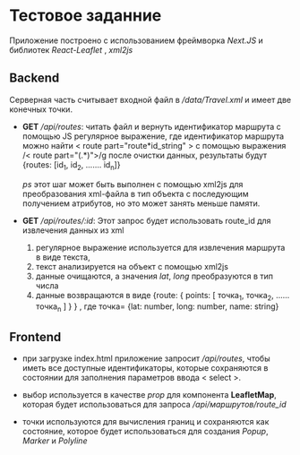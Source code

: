 # **Тестовое заданние**

Приложение построено с использованием фреймворка _Next.JS_ и библиотек _React-Leaflet_ , _xml2js_

## **Backend**

Серверная часть считывает входной файл в _/data/Travel.xml_ и имеет две конечных точки.

- **GET** _/api/routes_: читать файл и вернуть идентификатор маршрута с помощью JS регулярное выражение, где идентификатор маршрута можно найти < route part="route\*id_string" > с помощью выражения /< route part="(.\*)">/g
  после очистки данных, результаты будут {routes: [id<sub>1</sub>, id<sub>2</sub>, ....... id<sub>n</sub>]}

  _ps_ этот шаг может быть выполнен с помощью xml2js для преобразования xml-файла в тип объекта с последующим получением атрибутов, но это может занять меньше памяти.

- **GET** _/api/routes/:id_: Этот запрос будет использовать route_id для извлечения данных из xml

  1. регулярное выражение используется для извлечения маршрута в виде текста,
  2. текст анализируется на объект с помощью xml2js
  3. данные очищаются, а значения _lat_, _long_ преобразуются в тип числа
  4. данные возвращаются в виде {route: { points: [ точка<sub>1</sub>, точка<sub>2</sub>, ...... точка<sub>n</sub> ] } }
     , где точка= {lat: number, long: number, name: string}

## Frontend

- при загрузке index.html приложение запросит _/api/routes_, чтобы иметь все доступные идентификаторы, которые сохраняются в состоянии для заполнения параметров ввода < select >.

- выбор используется в качестве _prop_ для компонента **LeafletMap**, которая будет использоваться для запроса _/api/маршрутов/route_id_

- точки используются для вычисления границ и сохраняются как состояние, которое будет использоваться для создания _Popup_, _Marker_ и _Polyline_

